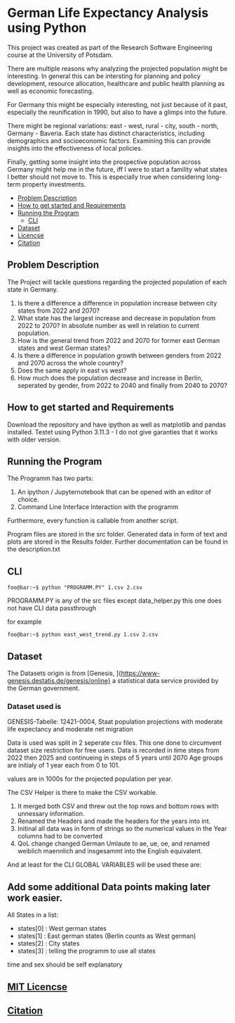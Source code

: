 # German Life Expectancy Analysis using Python

This project was created as part of the Research Software Engineering course at the University of Potsdam. 

There are multiple reasons why analyzing the projected population might be interesting. 
In general this can be intersting for planning and policy development, resource allocation, healthcare and public health planning as well as economic forecasting.

For Germany this might be especially interesting, not just because of it past, especially the reunification in 1990, but also to have a glimps into the future. 

There might be regional variations: east - west, rural - city, south - north, Germany - Baveria. Each state has distinct characteristics, including demographics and socioeconomic factors. 
Examining this can provide insights into the effectiveness of local policies.

Finally, getting some insight into the prospective population across Germany might help me in the future, iff I were to start a famility what states I better should not move to. This is especially true when considering long-term property investments.

* [Problem Description](#problem-description)
* [How to get started and Requirements](#how-to-get-started-requirements)
* [Running the Program](#running-the-program)
  * [CLI](#cli)
* [Dataset](#dataset)
* [Licencse](https://gitup.uni-potsdam.de/nbertrand/gleaup/-/blob/main/LICENSE) 
* [Citation](https://gitup.uni-potsdam.de/nbertrand/gleaup/-/blob/main/CITATION.cff)
  
## Problem Description

The Project will tackle questions regarding the projected population of each state in Germany. 

1. Is there a difference a difference in population increase between city states from 2022 and 2070? 
2. What state has the largest increase and decrease in population from 2022 to 2070? In absolute number as well in relation to current population.
3. How is the general trend from 2022 and 2070 for former east German states and west German states?
4. Is there a difference in population growth between genders from 2022 and 2070 across the whole country?  
5. Does the same apply in east vs west?
6. How much does the population decrease and increase in Berlin, seperated by gender, from 2022 to 2040 and finally from 2040 to 2070?

## How to get started and Requirements

Download the repository and have ipython as well as matplotlib and pandas installed. 
Testet using Python 3.11.3 - I do not give garanties that it works with older version.


## Running the Program

The Programm has two parts:
1. An ipython / Jupyternotebook that can be opened with an editor of choice. 
2. Command Line Interface Interaction with the programm

Furthermore, every function is callable from another script.

Program files are stored in the src folder.
Generated data in form of text and plots are stored in the Results folder.
Further documentation can be found in the description.txt

## CLI

```console
foo@bar:~$ python "PROGRAMM.PY" 1.csv 2.csv
```
PROGRAMM.PY is any of the src files except data_helper.py this one does not have CLI data passthrough

for example

```console
foo@bar:~$ python east_west_trend.py 1.csv 2.csv
```
## Dataset
The Datasets origin is from [Genesis, ]{https://www-genesis.destatis.de/genesis/online} a statistical data service provided by the German government. 

### Dataset used is
GENESIS-Tabelle: 12421-0004, Staat population projections with moderate life expectancy and moderate net migration


Data is used was split in 2 seperate csv files. This one done to circumvent dataset size restriction for free users. 
Data is recorded in time steps from 2022 then 2025 and continueing in steps of 5 years until 2070 
Age groups are initialy of 1 year each from 0 to 101.  

values are in 1000s for the projected population per year.

The CSV Helper is there to make the CSV workable. 
1. It merged both CSV and threw out the top rows and bottom rows with unnessary information.
2. Renamed the Headers and made the headers for the years into int. 
3. Initinal all data was in form of strings so the numerical values in the Year columns had to be converted
4. QoL change changed German Umlaute to ae, ue, oe, and renamed weiblich maennlich and insgesammt into the English equivalent.

And at least for the CLI GLOBAL VARIABLES will be used these are:
## Add some additional Data points making later work easier.

All States in a list: 
- states[0] : West german states
- states[1] : East german states (Berlin counts as West german)
- states[2] : City states
- states[3] : telling the programm to use all states

time and sex should be self explanatory

## [MIT Licencse](https://gitup.uni-potsdam.de/nbertrand/gleaup/-/blob/main/LICENSE)  
 
## [Citation](https://gitup.uni-potsdam.de/nbertrand/gleaup/-/blob/main/CITATION.cff)  